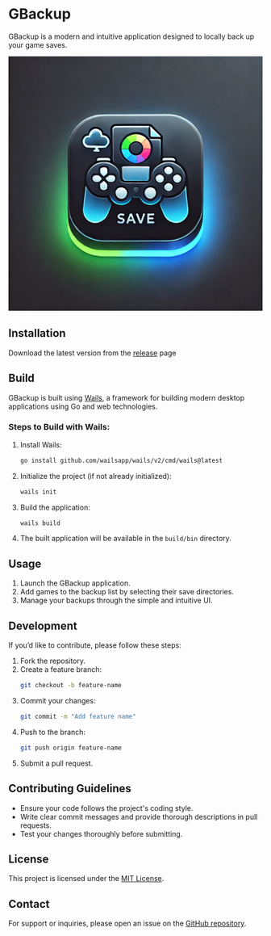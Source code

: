 
# GBackup  

GBackup is a modern and intuitive application designed to locally back up your game saves.

![App Icon](build/appicon.png)  

## Installation

Download the latest version from the [release](https://github.com/glendsoza/gbackup/releases/) page
## Build  

GBackup is built using [Wails](https://github.com/wailsapp/wails), a framework for building modern desktop applications using Go and web technologies.  

### Steps to Build with Wails:  
1. Install Wails:  
   ```bash  
   go install github.com/wailsapp/wails/v2/cmd/wails@latest  
   ```  
2. Initialize the project (if not already initialized):  
   ```bash  
   wails init  
   ```  
3. Build the application:  
   ```bash  
   wails build  
   ```  
4. The built application will be available in the `build/bin` directory.  

## Usage  
1. Launch the GBackup application.  
2. Add games to the backup list by selecting their save directories.  
3. Manage your backups through the simple and intuitive UI.  

## Development  

If you’d like to contribute, please follow these steps:  

1. Fork the repository.  
2. Create a feature branch:  
   ```bash  
   git checkout -b feature-name  
   ```  
3. Commit your changes:  
   ```bash  
   git commit -m "Add feature name"  
   ```  
4. Push to the branch:  
   ```bash  
   git push origin feature-name  
   ```  
5. Submit a pull request.  

## Contributing Guidelines  
- Ensure your code follows the project's coding style.  
- Write clear commit messages and provide thorough descriptions in pull requests.  
- Test your changes thoroughly before submitting.  

## License  
This project is licensed under the [MIT License](LICENSE).  

## Contact  
For support or inquiries, please open an issue on the [GitHub repository](https://github.com/glendsoza/gbackup/issues).  

